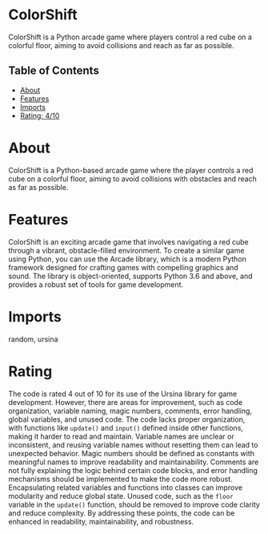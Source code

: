 # ColorShift

ColorShift is a Python arcade game where players control a red cube on a colorful floor, aiming to avoid collisions and reach as far as possible.

## Table of Contents

- [About](#about)
- [Features](#features)
- [Imports](#Imports)
- [Rating: 4/10](#Rating)

# About

ColorShift is a Python-based arcade game where the player controls a red cube on a colorful floor, aiming to avoid collisions with obstacles and reach as far as possible.

# Features

ColorShift is an exciting arcade game that involves navigating a red cube through a vibrant, obstacle-filled environment. To create a similar game using Python, you can use the Arcade library, which is a modern Python framework designed for crafting games with compelling graphics and sound. The library is object-oriented, supports Python 3.6 and above, and provides a robust set of tools for game development.

# Imports

random, ursina 

# Rating

The code is rated 4 out of 10 for its use of the Ursina library for game development. However, there are areas for improvement, such as code organization, variable naming, magic numbers, comments, error handling, global variables, and unused code.
The code lacks proper organization, with functions like `update()` and `input()` defined inside other functions, making it harder to read and maintain. Variable names are unclear or inconsistent, and reusing variable names without resetting them can lead to unexpected behavior. Magic numbers should be defined as constants with meaningful names to improve readability and maintainability.
Comments are not fully explaining the logic behind certain code blocks, and error handling mechanisms should be implemented to make the code more robust. Encapsulating related variables and functions into classes can improve modularity and reduce global state. Unused code, such as the `floor` variable in the `update()` function, should be removed to improve code clarity and reduce complexity.
By addressing these points, the code can be enhanced in readability, maintainability, and robustness.
